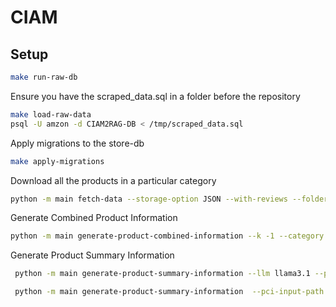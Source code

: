 # CIAM

## Setup

```sh
make run-raw-db
```

Ensure you have the scraped_data.sql in a folder before the repository

```sh
make load-raw-data
psql -U amzon -d CIAM2RAG-DB < /tmp/scraped_data.sql
```

Apply migrations to the store-db

```sh
make apply-migrations
```

Download all the products in a particular category

```sh
python -m main fetch-data --storage-option JSON --with-reviews --folder-name V1_DATA --k -1
```

Generate Combined Product Information

```sh
python -m main generate-product-combined-information --k -1 --category "FASHION_MEN"  --folder-path V1_DATA
```

Generate Product Summary Information

```sh
 python -m main generate-product-summary-information --llm llama3.1 --pci-input-path V1_DATA/pci.json --psi-output-folder-path V1_DATA --k 20

 python -m main generate-product-summary-information  --pci-input-path V1_DATA/pci.json --psi-output-folder-path V1_DATA --k 20 --llm llama3.1:8b-instruct-q5_K_M


```
